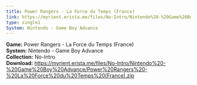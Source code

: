 ```yaml
---
title: Power Rangers - La Force du Temps (France)
link: https://myrient.erista.me/files/No-Intro/Nintendo%20-%20Game%20Boy%20Advance/Power%20Rangers%20-%20La%20Force%20du%20Temps%20(France).zip
type: single1
System: Nintendo - Game Boy Advance
---
```

<b>Game:</b> Power Rangers - La Force du Temps (France)<br>
<b>System:</b> Nintendo - Game Boy Advance<br>
<b>Collection:</b> No-Intro<br>
<b>Download:</b> https://myrient.erista.me/files/No-Intro/Nintendo%20-%20Game%20Boy%20Advance/Power%20Rangers%20-%20La%20Force%20du%20Temps%20(France).zip